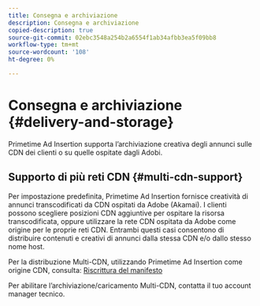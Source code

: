 ```yaml
---
title: Consegna e archiviazione
description: Consegna e archiviazione
copied-description: true
source-git-commit: 02ebc3548a254b2a6554f1ab34afbb3ea5f09bb8
workflow-type: tm+mt
source-wordcount: '108'
ht-degree: 0%

---
```


# Consegna e archiviazione {#delivery-and-storage}

Primetime Ad Insertion supporta l’archiviazione creativa degli annunci sulle CDN dei clienti o su quelle ospitate dagli Adobi.

## Supporto di più reti CDN {#multi-cdn-support}

Per impostazione predefinita, Primetime Ad Insertion fornisce creatività di annunci transcodificati da CDN ospitati da Adobe (Akamai).  I clienti possono scegliere posizioni CDN aggiuntive per ospitare la risorsa transcodificata, oppure utilizzare la rete CDN ospitata da Adobe come origine per le proprie reti CDN.  Entrambi questi casi consentono di distribuire contenuti e creativi di annunci dalla stessa CDN e/o dallo stesso nome host.

Per la distribuzione Multi-CDN, utilizzando Primetime Ad Insertion come origine CDN, consulta: [Riscrittura del manifesto](../technical-reference/manifest-rewriting.md)

Per abilitare l’archiviazione/caricamento Multi-CDN, contatta il tuo account manager tecnico.
